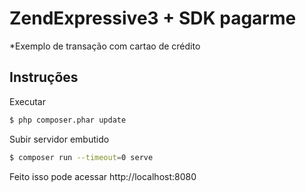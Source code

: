 # ZendExpressive3 + SDK pagarme



*Exemplo de transação com cartao de crédito



## Instruções

Executar 
```bash
$ php composer.phar update
```

Subir servidor embutido

```bash
$ composer run --timeout=0 serve
```

Feito isso pode acessar http://localhost:8080


